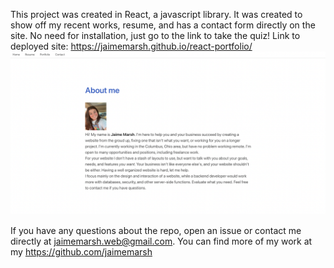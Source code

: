 This project was created in React, a javascript library. It was created to show off my recent works, resume, and has a contact form directly on the site. No need for installation, just go to the link to take the quiz! Link to deployed site: https://jaimemarsh.github.io/react-portfolio/
<img src="src/images/reactSS.png">

If you have any questions about the repo, open an issue or contact me directly at jaimemarsh.web@gmail.com. You can find more of my work at my https://github.com/jaimemarsh